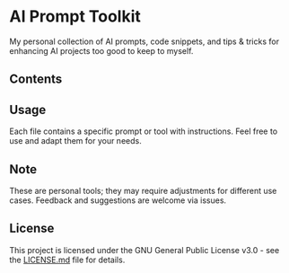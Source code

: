 # AI Prompt Toolkit

My personal collection of AI prompts, code snippets, and tips & tricks for enhancing AI projects too good to keep to myself.

## Contents

<!-- TOC START -->
<!-- TOC END -->

## Usage

Each file contains a specific prompt or tool with instructions. Feel free to use and adapt them for your needs.

## Note

These are personal tools; they may require adjustments for different use cases. Feedback and suggestions are welcome via issues.

## License

This project is licensed under the GNU General Public License v3.0 - see the [LICENSE.md](LICENSE.md) file for details.
